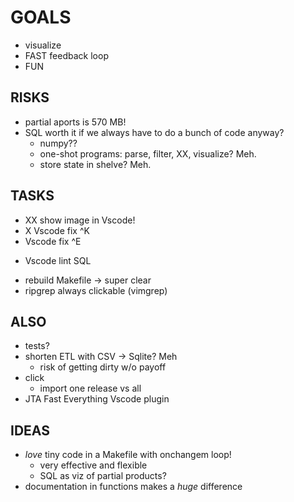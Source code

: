 # GOALS

* visualize
* FAST feedback loop
* FUN

## RISKS

* partial aports is 570 MB!
* SQL worth it if we always have to do a bunch of code anyway?
    * numpy??
    * one-shot programs: parse, filter, XX, visualize? Meh.
    * store state in shelve? Meh.

## TASKS

* XX show image in Vscode!
* X Vscode fix ^K
* Vscode fix ^E
- Vscode lint SQL
* rebuild Makefile -> super clear
* ripgrep always clickable (vimgrep)

## ALSO

* tests?
* shorten ETL with CSV -> Sqlite? Meh
    * risk of getting dirty w/o payoff
* click
    * import one release vs all
* JTA Fast Everything Vscode plugin

## IDEAS

* *love* tiny code in a Makefile with onchangem loop!
    * very effective and flexible
    * SQL as viz of partial products?
* documentation in functions makes a *huge* difference